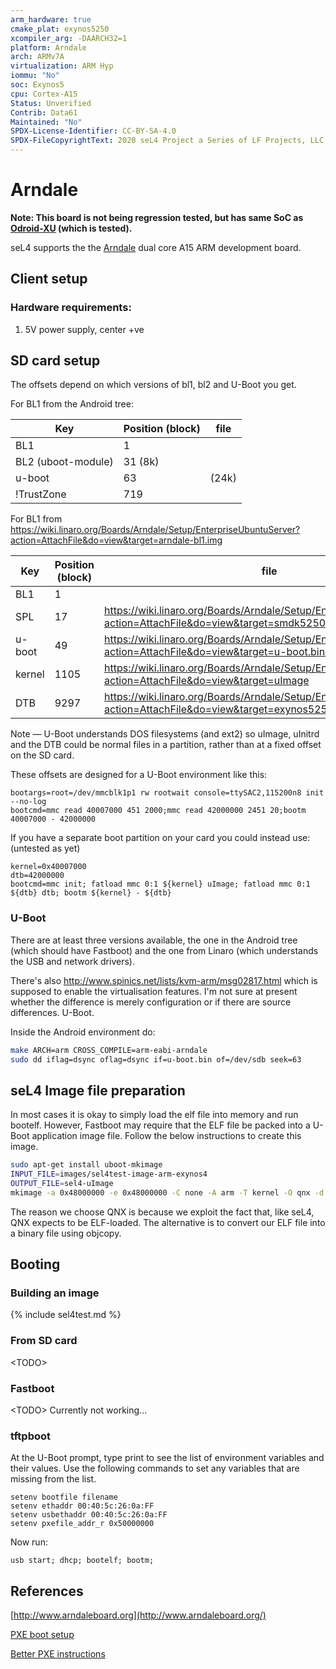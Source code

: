```yaml
---
arm_hardware: true
cmake_plat: exynos5250
xcompiler_arg: -DAARCH32=1
platform: Arndale
arch: ARMv7A
virtualization: ARM Hyp
iommu: "No"
soc: Exynos5
cpu: Cortex-A15
Status: Unverified
Contrib: Data61
Maintained: "No"
SPDX-License-Identifier: CC-BY-SA-4.0
SPDX-FileCopyrightText: 2020 seL4 Project a Series of LF Projects, LLC.
---
```


# Arndale

**Note: This board is not being regression tested, but has same SoC as [Odroid-XU](/Hardware/OdroidXU) (which is tested).**

seL4 supports the the [Arndale](http://www.arndaleboard.org/wiki/index.php/Main_Page)
  dual core A15 ARM development board.

## Client setup

### Hardware requirements:
1. 5V power supply, center +ve

## SD card setup
 The offsets depend on which versions of bl1, bl2 and
U-Boot you get.

For BL1 from the Android tree:

|Key|Position (block)|file|
|-|-|-|
|BL1 |1 | |
|BL2 (uboot-module)|31 (8k) | |
|u-boot |63 |(24k) | 
|!TrustZone |719 | |

For BL1 from
<https://wiki.linaro.org/Boards/Arndale/Setup/EnterpriseUbuntuServer?action=AttachFile&do=view&target=arndale-bl1.img>
 

|Key|Position (block)|file|
|-|-|-|
|BL1 |1 | |
|SPL |17|<https://wiki.linaro.org/Boards/Arndale/Setup/EnterpriseUbuntuServer?action=AttachFile&do=view&target=smdk5250-spl.bin>|
|u-boot |49|<https://wiki.linaro.org/Boards/Arndale/Setup/EnterpriseUbuntuServer?action=AttachFile&do=view&target=u-boot.binu-boot.bin> (24k) |
|kernel |1105|<https://wiki.linaro.org/Boards/Arndale/Setup/EnterpriseUbuntuServer?action=AttachFile&do=view&target=uImage>|
|DTB |9297|<https://wiki.linaro.org/Boards/Arndale/Setup/EnterpriseUbuntuServer?action=AttachFile&do=view&target=exynos5250-arndale.dtb>|

Note — U-Boot understands DOS filesystems (and ext2) so uImage, uInitrd
and the DTB could be normal files in a partition, rather than at a fixed
offset on the SD card.

These offsets are designed for a U-Boot environment like this:
```
bootargs=root=/dev/mmcblk1p1 rw rootwait console=ttySAC2,115200n8 init --no-log
bootcmd=mmc read 40007000 451 2000;mmc read 42000000 2451 20;bootm 40007000 - 42000000
```

If you have a separate boot partition on your card you could instead
use: (untested as yet)
```
kernel=0x40007000
dtb=42000000
bootcmd=mmc init; fatload mmc 0:1 ${kernel} uImage; fatload mmc 0:1 ${dtb} dtb; bootm ${kernel} - ${dtb}
```

### U-Boot
 There are at least three versions available, the one in
the Android tree (which should have Fastboot) and the one from Linaro
(which understands the USB and network drivers).

There's also <http://www.spinics.net/lists/kvm-arm/msg02817.html> which
is supposed to enable the virtualisation features. I'm not sure at
present whether the difference is merely configuration or if there are
source differences. U-Boot.

Inside the Android environment do:
```bash
make ARCH=arm CROSS_COMPILE=arm-eabi-arndale
sudo dd iflag=dsync oflag=dsync if=u-boot.bin of=/dev/sdb seek=63
```

## seL4 Image file preparation
 In most cases it is okay to simply
load the elf file into memory and run bootelf. However, Fastboot may
require that the ELF file be packed into a U-Boot application image
file. Follow the below instructions to create this image.
```bash
sudo apt-get install uboot-mkimage
INPUT_FILE=images/sel4test-image-arm-exynos4
OUTPUT_FILE=sel4-uImage
mkimage -a 0x48000000 -e 0x48000000 -C none -A arm -T kernel -O qnx -d $INPUT_FILE $OUTPUT_FILE
```

The reason we choose QNX is because we exploit the fact that, like seL4,
QNX expects to be ELF-loaded. The alternative is to convert our ELF file
into a binary file using objcopy.

## Booting

### Building an image

{% include sel4test.md %}

### From SD card

\<TODO>

### Fastboot
\<TODO> Currently not working...

### tftpboot
 At the U-Boot prompt, type print to see the list of
environment variables and their values. Use the following commands to
set any variables that are missing from the list.
```
setenv bootfile filename
setenv ethaddr 00:40:5c:26:0a:FF
setenv usbethaddr 00:40:5c:26:0a:FF
setenv pxefile_addr_r 0x50000000
```

Now run:

```
usb start; dhcp; bootelf; bootm;
```

## References

[http://www.arndaleboard.org](http://www.arndaleboard.org/)

[PXE boot
setup](https://wiki.linaro.org/Boards/Arndale/Setup/PXEBoot)

[Better PXE
instructions](https://wiki.kubuntu.org/ARM/QA/ArndaleBoard)
